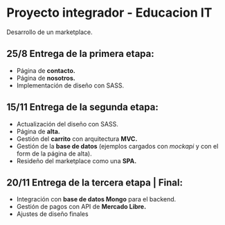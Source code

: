 # Proyecto integrador - Educacion IT
Desarrollo de un marketplace. 

## 25/8 Entrega de la primera etapa: 

- Página de **contacto.**
- Página de **nosotros.**
- Implementación de diseño con SASS.

## 15/11 Entrega de la segunda etapa: 

- Actualización del diseño con SASS.
- Página de **alta.**
- Gestión del **carrito** con arquitectura **MVC.**
- Gestión de la **base de datos** (ejemplos cargados con *mockapi* y con el form de la página de alta).
- Resideño del marketplace como una **SPA.**

## 20/11 Entrega de la tercera etapa | Final: 

- Integración con **base de datos Mongo** para el backend.
- Gestión de pagos con API de **Mercado Libre.**
- Ajustes de diseño finales
